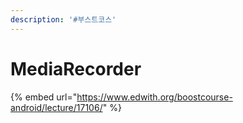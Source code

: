 ```yaml
---
description: '#부스트코스'
---
```


# MediaRecorder

{% embed url="https://www.edwith.org/boostcourse-android/lecture/17106/" %}



